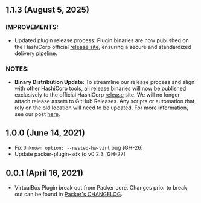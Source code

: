 ## 1.1.3 (August 5, 2025)

### IMPROVEMENTS:

* Updated plugin release process: Plugin binaries are now published on the HashiCorp official [release site](https://releases.hashicorp.com/packer-plugin-virtualbox), ensuring a secure and standardized delivery pipeline.

### NOTES:
* **Binary Distribution Update**: To streamline our release process and align with other HashiCorp tools, all release binaries will now be published exclusively to the official HashiCorp [release](https://releases.hashicorp.com/packer-plugin-virtualbox) site. We will no longer attach release assets to GitHub Releases. Any scripts or automation that rely on the old location will need to be updated. For more information, see our post [here](https://discuss.hashicorp.com/t/important-update-official-packer-plugin-distribution-moving-to-releases-hashicorp-com/75972).

## 1.0.0 (June 14, 2021)

* Fix `Unknown option: --nested-hw-virt` bug [GH-26]
* Update packer-plugin-sdk to v0.2.3 [GH-27]

## 0.0.1 (April 16, 2021)

* VirtualBox Plugin break out from Packer core. Changes prior to break out can be found in [Packer's CHANGELOG](https://github.com/hashicorp/packer/blob/master/CHANGELOG.md).
